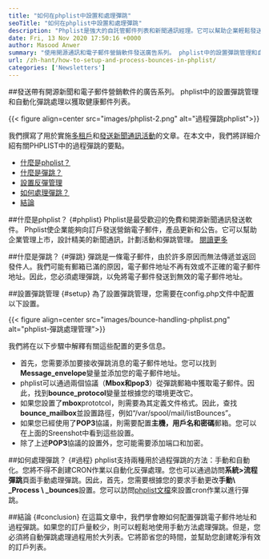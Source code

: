 ```yaml
---
title: "如何在phplist中設置和處理彈跳" 
seoTitle: "如何在phplist中設置和處理彈跳" 
description: "Phplist是強大的自託管郵件列表和新聞通訊經理。它可以幫助企業輕鬆發送新聞通訊活動並輕鬆彈跳。" 
date: Fri, 13 Nov 2020 17:50:16 +0000
author: Masood Anwer
summary: "使用開源通訊和電子郵件營銷軟件發送廣告系列。 phplist中的設置彈跳管理和自動化彈跳處理以獲取健康郵件列表。" 
url: /zh-hant/how-to-setup-and-process-bounces-in-phplist/
categories: ['Newsletters']
---
```


##發送帶有開源新聞和電子郵件營銷軟件的廣告系列。 phplist中的設置彈跳管理和自動化彈跳處理以獲取健康郵件列表。

{{< figure align=center src="images/phplist-2.png" alt="過程彈跳phplist">}}

我們撰寫了用於實施[多租戶][1]和[發送新聞通訊活動][2]的文章。在本文中，我們將詳細介紹有關PHPLIST中的過程彈跳的要點。
  * [什麼是phplist？][3]
  * [什麼是彈跳？][4]
  * [設置反彈管理][5]
  * [如何處理彈跳？][6]
  * [結論][7]

##什麼是phplist？   {#phplist}
Phplist是最受歡迎的免費和開源新聞通訊發送軟件。 Phplist使企業能夠向訂戶發送營銷電子郵件，產品更新和公告。它可以幫助企業管理上市，設計精美的新聞通訊，計劃活動和彈跳管理。 [閱讀更多][8]

##什麼是彈跳？   {#彈跳}
彈跳是一條電子郵件，由於許多原因而無法傳遞並返回發件人。我們可能有郵箱已滿的原因，電子郵件地址不再有效或不正確的電子郵件地址。因此，您必須處理彈跳，以免將電子郵件發送到無效的電子郵件地址。

##設置彈跳管理 {#setup}
為了設置彈跳管理，您需要在config.php文件中配置以下設置。

{{< figure align=center src="images/bounce-handling-phplist.png" alt="phplist-彈跳處理管理">}}

我們將在以下步驟中解釋有關這些配置的更多信息。
* 首先，您需要添加要接收彈跳消息的電子郵件地址。您可以找到**Message_envelope**變量並添加您的電子郵件地址。
* phplist可以通過兩個協議（**Mbox和pop3**）從彈跳郵箱中獲取電子郵件。因此，找到**bounce_protocol**變量並根據您的環境更改它。
* 如果您設置了**mbox**prototcol，則需要為其定義文件格式。因此，查找**bounce_mailbox**並設置路徑，例如“/var/spool/mail/listBounces”。
* 如果您已經使用了**POP3**協議，則需要配置**主機，用戶名和密碼**郵箱。您可以在上面的Sreenshot中看到這些設置。
* 除了上述**POP3**協議的設置外，您可能需要添加端口和加密。

##如何處理彈跳？   {#過程}
phplist支持兩種用於過程彈跳的方法：手動和自動化。您將不得不創建CRON作業以自動化反彈處理。您也可以通過訪問**系統>流程彈跳**頁面手動處理彈跳。因此，首先，您需要根據您的要求手動更改**手動\ _Process \ _bounces**設置。您可以訪問[phplist文檔][9]來設置cron作業以進行彈跳。

##結論 {#conclusion}
在這篇文章中，我們學會瞭如何配置彈跳電子郵件地址和過程彈跳。如果您的訂戶量較少，則可以輕鬆地使用手動方法處理彈跳。但是，您必須將自動彈跳處理過程用於大列表。它將節省您的時間，並幫助您創建乾淨有效的訂戶列表。

  
[1]: https://blog.containerize.com/newsletter/how-to-implement-multi-tenancy-in-phplist/
[2]: https://blog.containerize.com/newsletter/how-to-create-and-send-newsletter-using-phplist/
[3]: #phplist
[4]: #bounce
[5]: #setup
[6]: #process
[7]: #conclusion
[8]: https://products.containerize.com/newsletter/phplist
[9]: https://www.phplist.org/manual/books/phplist-manual/page/setting-up-your-cron
